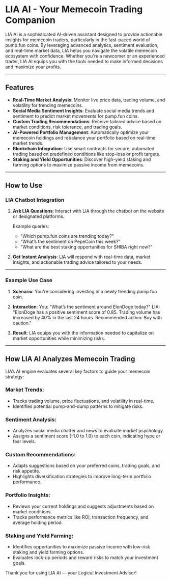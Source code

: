 
# LIA AI - Your Memecoin Trading Companion

LIA AI is a sophisticated AI-driven assistant designed to provide actionable insights for memecoin traders, particularly in the fast-paced world of pump.fun coins. By leveraging advanced analytics, sentiment evaluation, and real-time market data, LIA helps you navigate the volatile memecoin ecosystem with confidence. Whether you're a newcomer or an experienced trader, LIA AI equips you with the tools needed to make informed decisions and maximize your profits.

---

## Features

- **Real-Time Market Analysis**: Monitor live price data, trading volume, and volatility for trending memecoins.
- **Social Media Sentiment Insights**: Evaluate social media trends and sentiment to predict market movements for pump.fun coins.
- **Custom Trading Recommendations**: Receive tailored advice based on market conditions, risk tolerance, and trading goals.
- **AI-Powered Portfolio Management**: Automatically optimize your memecoin holdings and rebalance your portfolio based on real-time market trends.
- **Blockchain Integration**: Use smart contracts for secure, automated trading based on predefined conditions like stop-loss or profit targets.
- **Staking and Yield Opportunities**: Discover high-yield staking and farming options to maximize passive income from memecoins.

---

## How to Use

### LIA Chatbot Integration

1. **Ask LIA Questions**: Interact with LIA through the chatbot on the website or designated platforms.
   
   Example queries:
   - "Which pump.fun coins are trending today?"
   - "What’s the sentiment on PepeCoin this week?"
   - "What are the best staking opportunities for SHIBA right now?"

2. **Get Instant Analysis**: LIA will respond with real-time data, market insights, and actionable trading advice tailored to your needs.

---


### Example Use Case

1. **Scenario**: You're considering investing in a newly trending pump.fun coin.

2. **Interaction**:
You: "What’s the sentiment around ElonDoge today?"
LIA: "ElonDoge has a positive sentiment score of 0.85. Trading volume has increased by 40% in the last 24 hours. Recommended action: Buy with caution."

3. **Result**: LIA equips you with the information needed to capitalize on market opportunities while minimizing risks.

---

## How LIA AI Analyzes Memecoin Trading

LIA’s AI engine evaluates several key factors to guide your memecoin strategy:

### Market Trends:
- Tracks trading volume, price fluctuations, and volatility in real-time.
- Identifies potential pump-and-dump patterns to mitigate risks.

### Sentiment Analysis:
- Analyzes social media chatter and news to evaluate market psychology.
- Assigns a sentiment score (-1.0 to 1.0) to each coin, indicating hype or fear levels.

### Custom Recommendations:
- Adapts suggestions based on your preferred coins, trading goals, and risk appetite.
- Highlights diversification strategies to improve long-term portfolio performance.

### Portfolio Insights:
- Reviews your current holdings and suggests adjustments based on market conditions.
- Tracks performance metrics like ROI, transaction frequency, and average holding period.

### Staking and Yield Farming:
- Identifies opportunities to maximize passive income with low-risk staking and yield farming options.
- Evaluates lock-up periods and reward risks to match your investment goals.

Thank you for using LIA AI — your Logical Investment Advisor!
